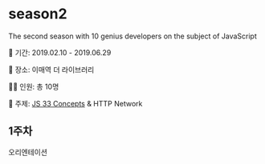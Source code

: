 # season2
The second season with 10 genius developers on the subject of JavaScript

📆 기간: 2019.02.10 - 2019.06.29

📍 장소: 이매역 더 라이브러리

🦸‍♂️  인원: 총 10명

📕 주제: [JS 33 Concepts](https://goo.gl/Mmbgc8) & HTTP Network

## 1주차

오리엔테이션

